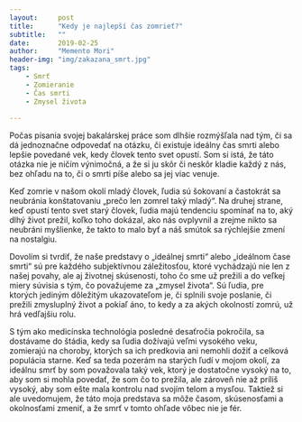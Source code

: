 ```yaml
---
layout:     post
title:      "Kedy je najlepší čas zomrieť?"
subtitle:   ""
date:       2019-02-25
author:     "Memento Mori"
header-img: "img/zakazana_smrt.jpg"
tags:
    - Smrť
    - Zomieranie
    - Čas smrti
    - Zmysel života
   
---
```



Počas písania svojej bakalárskej práce som dlhšie rozmýšľala nad tým, či sa dá jednoznačne odpovedať na otázku, či existuje ideálny čas smrti alebo lepšie povedané vek, kedy človek tento svet opustí. Som si istá, že táto otázka nie je ničím výnimočná, a že si ju skôr či neskôr kladie každý z nás, bez ohľadu na to, či o smrti píše alebo sa jej viac venuje.

Keď zomrie v našom okolí mladý človek, ľudia sú šokovaní a častokrát sa neubránia konštatovaniu „prečo len zomrel taký mladý“. Na druhej strane, keď opustí tento svet starý človek, ľudia majú tendenciu spomínať na to, aký dlhý život prežil, koľko toho dokázal, ako nás ovplyvnil a zrejme nikto sa neubráni myšlienke, že takto to malo byť a náš smútok sa rýchlejšie zmení na nostalgiu.

Dovolím si tvrdiť, že naše predstavy o „ideálnej smrti“ alebo „ideálnom čase smrti“ sú pre každého subjektívnou záležitosťou, ktoré vychádzajú nie len z našej povahy, ale aj životnej skúsenosti, toho čo sme už prežili a do veľkej miery súvisia s tým, čo považujeme za „zmysel života“. Sú ľudia, pre ktorých jediným dôležitým ukazovateľom je, či splnili svoje poslanie, či prežili zmysluplný život a pokiaľ áno, to kedy a za akých okolností zomrú, už hrá vedľajšiu rolu. 

S tým ako medicínska technológia posledné desaťročia pokročila, sa dostávame do štádia, kedy sa ľudia dožívajú veľmi vysokého veku, zomierajú na choroby, ktorých sa ich predkovia ani nemohli dožiť a celková populácia starne. Keď sa teda pozerám na starých ľudí v mojom okolí, za ideálnu smrť by som považovala taký vek, ktorý je dostatočne vysoký na to, aby som si mohla povedať, že som čo to prežila, ale zároveň nie až príliš vysoký, aby som ešte mala kontrolu nad svojím telom a mysľou. Taktiež si ale uvedomujem, že táto moja predstava sa môže časom, skúsenosťami a okolnosťami zmeniť, a že smrť v tomto ohľade vôbec nie je fér.







